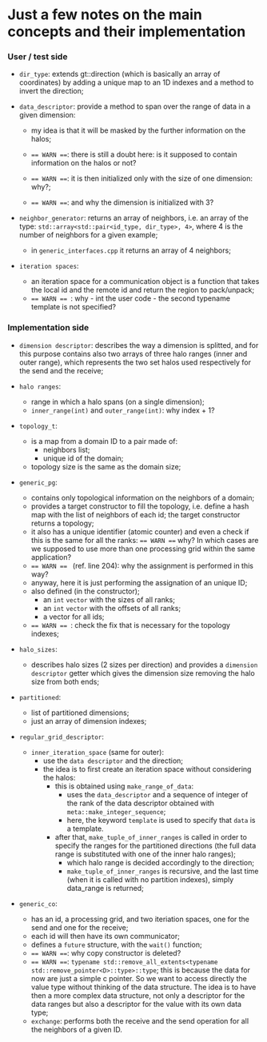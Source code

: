 # Just a few notes on the main concepts and their implementation

### User / test side

- `dir_type`: extends gt::direction (which is basically an array of coordinates) by adding a unique map to an 1D indexes and a method to invert the direction;
- `data_descriptor`: provide a method to span over the range of data in a given dimension:
  - my idea is that it will be masked by the further information on the halos;
  - `== WARN ==`: there is still a doubt here: is it supposed to contain information on the halos or not?
  - `== WARN ==`: it is then initialized only with the size of one dimension: why?;

  - `== WARN ==`: and why the dimension is initialized with 3?

- `neighbor_generator`: returns an array of neighbors, i.e. an array of the type: `std::array<std::pair<id_type, dir_type>, 4>`, where 4 is the number of neighbors for a given example;
  - in `generic_interfaces.cpp` it returns an array of 4 neighbors;

- `iteration spaces`:
  - an iteration space for a communication object is a function that takes the local id and the remote id and return the region to pack/unpack;
  - `== WARN == `: why - int the user code - the second typename template is not specified?

### Implementation side

- `dimension descriptor`: describes the way a dimension is splitted, and for this purpose contains also two arrays of three halo ranges (inner and outer range), which represents the two set halos used respectively for the send and the receive;

- `halo ranges`:
  - range in which a halo spans (on a single dimension);
  - `inner_range(int)` and `outer_range(int)`: why index + 1?

- `topology_t`:
  - is a map from a domain ID to a pair made of:
    - neighbors list;
    - unique id of the domain;
  - topology size is the same as the domain size;

- `generic_pg`:
  - contains only topological information on the neighbors of a domain;
  - provides a target constructor to fill the topology, i.e. define a hash map with the list of neighbors of each id; the target constructor returns a topology;
  - it also has a unique identifier (atomic counter) and even a check if this is the same for all the ranks: `== WARN ==` why? In which cases are we supposed to use more than one processing grid within the same application?
  - `== WARN == ` (ref. line 204): why the assignment is performed in this way?
  - anyway, here it is just performing the assignation of an unique ID;
  - also defined (in the constructor);
    - an `int` `vector` with the sizes of all ranks;
    - an `int` `vector` with the offsets of all ranks;
    - a vector for all ids;
  - `== WARN == `: check the fix that is necessary for the topology indexes;

- `halo_sizes`:
  - describes halo sizes (2 sizes per direction) and provides a `dimension descriptor` getter which gives the dimension size removing the halo size from both ends;

- `partitioned`:
  - list of partitioned dimensions;
  - just an array of dimension indexes;

- `regular_grid_descriptor`:
  - `inner_iteration_space` (same for outer):
    - use the `data descriptor` and the direction;
    - the idea is to first create an iteration space without considering the halos:
      - this is obtained using `make_range_of_data`:
        - uses the `data_descriptor` and a sequence of integer of the rank of the data descriptor obtained with `meta::make_integer_sequence`;
        - here, the keyword `template` is used to specify that `data` is a template.
      - after that, `make_tuple_of_inner_ranges` is called in order to specify the ranges for the partitioned directions (the full data range is substituted with one of the inner halo ranges);
        - which halo range is decided accordingly to the direction;
        - `make_tuple_of_inner_ranges` is recursive, and the last time (when it is called with no partition indexes), simply data_range is returned;
- `generic_co`:
  - has an id, a processing grid, and two iteriation spaces, one for the send and one for the receive;
  - each id will then have its own communicator;
  - defines a `future` structure, with the `wait()` function;
  - `== WARN ==`: why copy constructor is deleted?
  - `== WARN ==`: `typename std::remove_all_extents<typename std::remove_pointer<D>::type>::type`; this is because the data for now are just a simple c pointer. So we want to access directly the value type without thinking of the data structure. The idea is to have then a more complex data structure, not only a descriptor for the data ranges but also a descriptor for the value with its own data type;
  - `exchange`: performs both the receive and the send operation for all the neighbors of a given ID.

